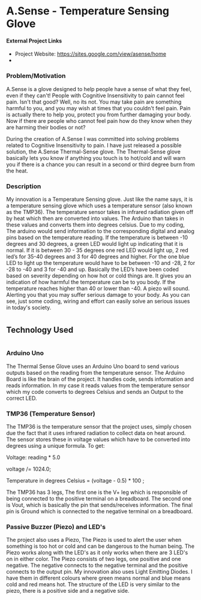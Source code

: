 # A.Sense - Temperature Sensing Glove 

#### External Project Links
 - Project Website: https://sites.google.com/view/asense/home
 - 


### Problem/Motivation 

A.Sense is a glove designed to help people have a sense of what they feel, even if they can't! People with Cognitive Insensitivity to pain cannot feel pain. Isn't that good? Well, no its not. You may take pain are something harmful to you, and you may wish at times that you couldn't feel pain. Pain is actually there to help you, protect you from further damaging your body. Now if there are people who cannot feel pain how do they know when they are harming their bodies or not?

During the creation of A.Sense I was committed into solving problems related to Cognitive Insensitivity to pain. I have just released a possible solution, the A.Sense Thermal-Sense glove. The Thermal-Sense glove basically lets you know if anything you touch is to hot/cold and will warn you if there is a chance you can result in a second or third degree burn from the heat.

### Description

My innovation is a Temperature Sensing glove. Just like the name says, it is a temperature sensing glove which uses a temperature sensor (also known as the TMP36). The temperature  sensor takes in infrared radiation given off by heat which then are converted into values. The Arduino than takes in these values and converts them into degrees celsius. Due to my coding, The arduino would send information to the corresponding digital and analog pins based on the temperature reading. If the temperature is between -10 degrees and 30 degrees, a green LED would light up indicating that it is normal. If it is between 30 - 35 degrees one red LED would light up, 2 red led’s for 35-40 degrees and 3 for 40 degrees and higher. For the one blue LED to light up the temperature would have to be between -10 and -28, 2 for -28 to -40 and 3 for -40 and up. Basically the LED’s have been coded based on severity depending on how hot or cold things are. It gives you an indication of how harmful the temperature can be to you body. If the temperature reaches higher than 40 or lower than -40. A piezo will sound. Alerting you that you may suffer serious damage to your body.  As you can see, just some coding, wiring and effort can easily solve an serious issues in today's society.

#
#

## Technology Used
#
### Arduino Uno
  
The Thermal Sense Glove uses an Arduino Uno board to send various outputs based on the reading from the temperature sensor. The Arduino Board is like the brain of the project. It handles code, sends information and reads information.  In my case it reads values from the temperature sensor which my code converts to degrees Celsius and sends an Output to the correct LED.


### TMP36 (Temperature Sensor)

The TMP36 is the temperature sensor that the project uses, simply chosen due the fact that it uses infrared radiation to collect data on heat around. The sensor stores these in voltage values which have to be converted into degrees using a unique formula. To get:

Voltage:  reading * 5.0 

voltage /= 1024.0; 

Temperature in degrees Celsius = (voltage - 0.5) * 100 ;  

The TMP36 has 3 legs, The first one is the V+ leg which is responsible of being connected to the positive terminal on a breadboard. The second one is Vout, which is basically the pin that sends/receives information. The final pin is Ground which is connected to the negative terminal on a breadboard.
                                          
### Passive Buzzer (Piezo) and LED's

The project also uses a Piezo, The Piezo is used to alert the user when something is too hot or cold and can be dangerous to the human being. The Piezo works along with the LED's as it only works when there are 3 LED's on in either color. The Piezo consists of two legs, one positive and one negative.  The negative connects to the negative terminal and the positive connects to the output pin. My innovation also uses Light Emitting Diodes. I have them in different colours where green means normal and blue means cold and red means hot. The structure of the LED is very similar to the piezo, there is a positive side and a negative side. 
